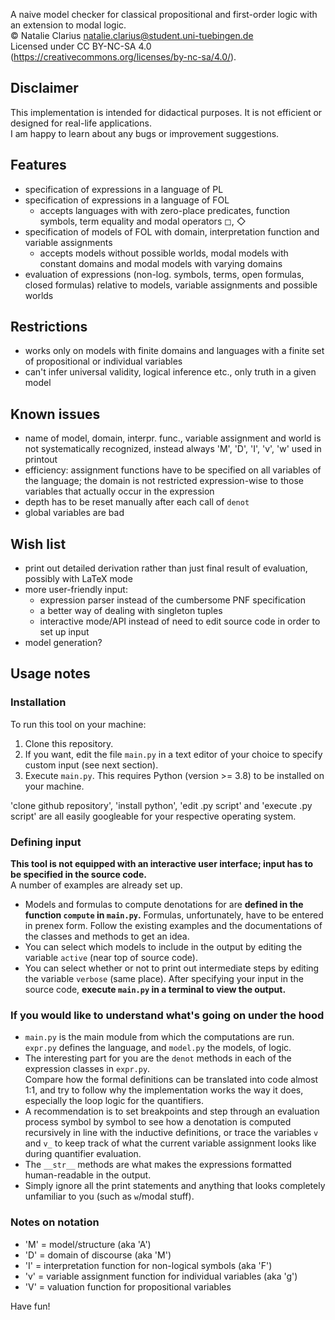 A naive model checker for classical propositional and first-order logic with an extension to modal logic.  
© Natalie Clarius <natalie.clarius@student.uni-tuebingen.de>  
Licensed under CC BY-NC-SA 4.0 (https://creativecommons.org/licenses/by-nc-sa/4.0/).  

Disclaimer
----------
This implementation is intended for didactical purposes. It is not efficient or designed for real-life applications.  
I am happy to learn about any bugs or improvement suggestions.

Features
--------
 - specification of expressions in a language of PL
 - specification of expressions in a language of FOL
   - accepts languages with with zero-place predicates, function symbols, term equality and modal operators ◻, ◇
 - specification of models of FOL with domain, interpretation function and variable assignments
   - accepts models without possible worlds, modal models with constant domains and modal models with varying domains
 - evaluation of expressions (non-log. symbols, terms, open formulas, closed formulas)
   relative to models, variable assignments and possible worlds

Restrictions
------------
 - works only on models with finite domains and languages with a finite set of propositional or individual variables
 - can't infer universal validity, logical inference etc., only truth in a given model

Known issues
------------
 - name of model, domain, interpr. func., variable assignment and world is not systematically recognized,
   instead always 'M', 'D', 'I', 'v', 'w' used in printout
 - efficiency: assignment functions have to be specified on all variables of the language;
   the domain is not restricted expression-wise to those variables that actually occur in the expression
 - depth has to be reset manually after each call of `denot`
 - global variables are bad

Wish list
---------
 - print out detailed derivation rather than just final result of evaluation, possibly with LaTeX mode
 - more user-friendly input:
   - expression parser instead of the cumbersome PNF specification
   - a better way of dealing with singleton tuples
   - interactive mode/API instead of need to edit source code in order to set up input
 - model generation?

Usage notes
-----------

### Installation
To run this tool on your machine:
1. Clone this repository.
2. If you want, edit the file `main.py` in a text editor of your choice to specify custom input (see next section).
3. Execute `main.py`. This requires Python (version >= 3.8) to be installed on your machine.  

'clone github repository', 'install python', 'edit .py script' and 'execute .py script' are all easily googleable 
for your respective operating system.

### Defining input
**This tool is not equipped with an interactive user interface; input has to be specified in the source code.**  
A number of examples are already set up.
- Models and formulas to compute denotations for are **defined in the function `compute` in `main.py`.**
  Formulas, unfortunately, have to be entered in prenex form.
  Follow the existing examples and the documentations of the classes and methods to get an idea.
- You can select which models to include in the output by editing the variable `active` (near top of source code).
- You can select whether or not to print out intermediate steps by editing the variable `verbose` (same place).
After specifying your input in the source code, **execute `main.py` in a terminal to view the output.**  

### If you would like to understand what's going on under the hood
- `main.py` is the main module from which the computations are run.  
  `expr.py` defines the language, and `model.py` the models, of logic.
- The interesting part for you are the `denot` methods in each of the expression classes in `expr.py`.  
  Compare how the formal definitions can be translated into code almost 1:1,
  and try to follow why the implementation works the way it does, especially the loop logic for the quantifiers.  
- A recommendation is to set breakpoints and step through an evaluation process symbol by symbol
  to see how a denotation is computed recursively in line with the inductive definitions,
  or trace the variables `v` and `v_` to keep track of what the current variable assignment looks like during 
  quantifier evaluation.  
- The `__str__` methods are what makes the expressions formatted human-readable in the output.  
- Simply ignore all the print statements and anything that looks completely unfamiliar to you (such as `w`/modal stuff).  

### Notes on notation
- 'M' = model/structure (aka 'A')
- 'D' = domain of discourse (aka 'M')
- 'I' = interpretation function for non-logical symbols (aka 'F')
- 'v' = variable assignment function for individual variables (aka 'g')
- 'V' = valuation function for propositional variables

Have fun!
